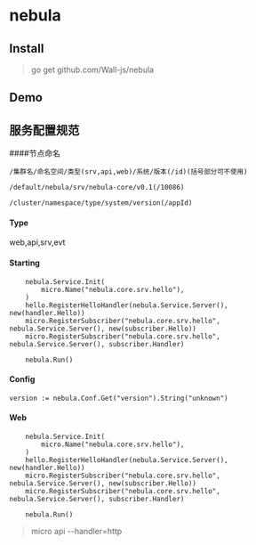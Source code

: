 # nebula

## Install
> go get github.com/Wall-js/nebula

## Demo

## 服务配置规范
####节点命名
```
/集群名/命名空间/类型(srv,api,web)/系统/版本(/id)(括号部分可不使用)

/default/nebula/srv/nebula-core/v0.1(/10086)

/cluster/namespace/type/system/version(/appId)
```

#### Type
web,api,srv,evt
#### Starting
```
	nebula.Service.Init(
		micro.Name("nebula.core.srv.hello"),
	)
	hello.RegisterHelloHandler(nebula.Service.Server(), new(handler.Hello))
	micro.RegisterSubscriber("nebula.core.srv.hello", nebula.Service.Server(), new(subscriber.Hello))
	micro.RegisterSubscriber("nebula.core.srv.hello", nebula.Service.Server(), subscriber.Handler)

	nebula.Run()
```

#### Config

```
version := nebula.Conf.Get("version").String("unknown")
```

#### Web
```
	nebula.Service.Init(
		micro.Name("nebula.core.srv.hello"),
	)
	hello.RegisterHelloHandler(nebula.Service.Server(), new(handler.Hello))
	micro.RegisterSubscriber("nebula.core.srv.hello", nebula.Service.Server(), new(subscriber.Hello))
	micro.RegisterSubscriber("nebula.core.srv.hello", nebula.Service.Server(), subscriber.Handler)

	nebula.Run()
```
> micro api --handler=http
